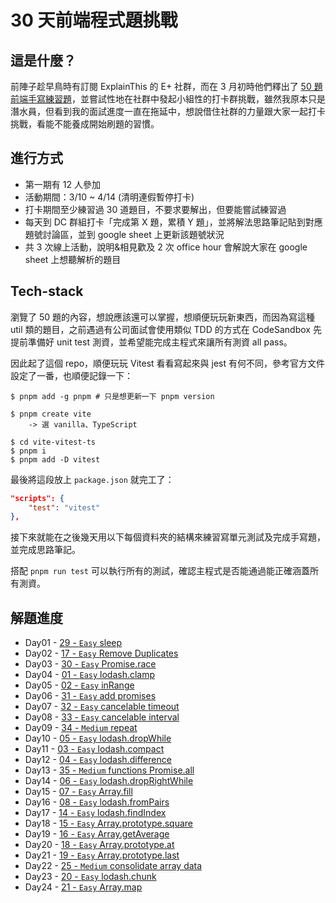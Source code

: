 # 30 天前端程式題挑戰

## 這是什麼？

前陣子趁早鳥時有訂閱 ExplainThis 的 E+ 社群，而在 3 月初時他們釋出了 [50 題前端手寫練習題](https://explainthisio.notion.site/ExplainThis-50-8fe7055e22d5467586f7d2c22719684f)，並嘗試性地在社群中發起小組性的打卡群挑戰，雖然我原本只是潛水員，但看到我的面試進度一直在拖延中，想說借住社群的力量跟大家一起打卡挑戰，看能不能養成開始刷題的習慣。

## 進行方式

- 第一期有 12 人參加
- 活動期間：3/10 ~ 4/14 (清明連假暫停打卡)
- 打卡期間至少練習過 30 道題目，不要求要解出，但要能嘗試練習過
- 每天到 DC 群組打卡「完成第 X 題，累積 Y 題」，並將解法思路筆記貼到對應題號討論區，並到 google sheet 上更新該題號狀況
- 共 3 次線上活動，說明&相見歡及 2 次 office hour 會解說大家在 google sheet 上想聽解析的題目

## Tech-stack

瀏覽了 50 題的內容，想說應該還可以掌握，想順便玩玩新東西，而因為寫這種 util 類的題目，之前遇過有公司面試會使用類似 TDD 的方式在 CodeSandbox 先提前準備好 unit test 測資，並希望能完成主程式來讓所有測資 all pass。

因此起了這個 repo，順便玩玩 Vitest 看看寫起來與 jest 有何不同，參考官方文件設定了一番，也順便記錄一下：

```shell
$ pnpm add -g pnpm # 只是想更新一下 pnpm version

$ pnpm create vite
    -> 選 vanilla、TypeScript

$ cd vite-vitest-ts
$ pnpm i
$ pnpm add -D vitest
```

最後將這段放上 `package.json` 就完工了：

```json
"scripts": {
    "test": "vitest"
},
```

接下來就能在之後幾天用以下每個資料夾的結構來練習寫單元測試及完成手寫題，並完成思路筆記。

搭配 `pnpm run test` 可以執行所有的測試，確認主程式是否能通過能正確涵蓋所有測資。

## 解題進度

- Day01 - [29 - `Easy` sleep](src/29-sleep)
- Day02 - [17 - `Easy` Remove Duplicates](src/17-deduplication)
- Day03 - [30 - `Easy` Promise.race](src/30-promise-race)
- Day04 - [01 - `Easy` lodash.clamp](src/01-clamp)
- Day05 - [02 - `Easy` inRange](src/02-inRange)
- Day06 - [31 - `Easy` add promises](src/31-addPromises)
- Day07 - [32 - `Easy` cancelable timeout](src/32-cancelableTimeout)
- Day08 - [33 - `Easy` cancelable interval](src/33-cancelableInterval)
- Day09 - [34 - `Medium` repeat](src/34-repeat)
- Day10 - [05 - `Easy` lodash.dropWhile](src/05-dropWhile)
- Day11 - [03 - `Easy` lodash.compact](src/03-compact)
- Day12 - [04 - `Easy` lodash.difference](src/04-difference)
- Day13 - [35 - `Medium` functions Promise.all](src/35-promiseAll)
- Day14 - [06 - `Easy` lodash.dropRightWhile](src/06-dropRightWhile)
- Day15 - [07 - `Easy` Array.fill](src/07-fill)
- Day16 - [08 - `Easy` lodash.fromPairs](src/08-fromPairs)
- Day17 - [14 - `Easy` lodash.findIndex](src/14-findIndex)
- Day18 - [15 - `Easy` Array.prototype.square](src/15-square)
- Day19 - [16 - `Easy` Array.getAverage](src/16-getAverage)
- Day20 - [18 - `Easy` Array.prototype.at](src/18-arrayPrototypeAt)
- Day21 - [19 - `Easy` Array.prototype.last](src/19-arrayLast)
- Day22 - [25 - `Medium` consolidate array data](src/25-consolidateData)
- Day23 - [20 - `Easy` lodash.chunk](src/20-chunk)
- Day24 - [21 - `Easy` Array.map](src/21-arrayMap)

